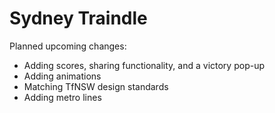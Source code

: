 # Sydney Traindle

Planned upcoming changes:
- Adding scores, sharing functionality, and a victory pop-up
- Adding animations
- Matching TfNSW design standards
- Adding metro lines
